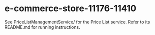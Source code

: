 # e-commerce-store-11176-11410

See PriceListManagementService/ for the Price List service. Refer to its README.md for running instructions.